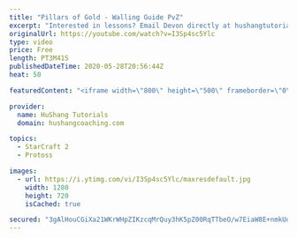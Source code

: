 ```yaml
---
title: "Pillars of Gold - Walling Guide PvZ"
excerpt: "Interested in lessons? Email Devon directly at hushangtutorials@outlook.com ------------------------------------------------------------------------------------------------------- Want to support HuShang Tutorials directly? Patreon is a website where you can contribute a monthly donation that will help"
originalUrl: https://youtube.com/watch?v=I3Sp4sc5Ylc
type: video
price: Free
length: PT3M41S
publishedDateTime: 2020-05-28T20:56:44Z
heat: 50

featuredContent: "<iframe width=\"800\" height=\"500\" frameborder=\"0\" src=\"https://www.youtube.com/embed/I3Sp4sc5Ylc\" allow=\"accelerometer; autoplay; encrypted-media; gyroscope; picture-in-picture\" allowfullscreen></iframe>"

provider:
  name: HuShang Tutorials
  domain: hushangcoaching.com

topics:
  - StarCraft 2
  - Protoss

images:
  - url: https://i.ytimg.com/vi/I3Sp4sc5Ylc/maxresdefault.jpg
    width: 1280
    height: 720
    isCached: true

secured: "3gAlHouCGiXa21WKrWHpZIKzcqMrQuy3hK5pZ00RqTTbeO/w7EiaW8E+nmkUqIswAyLUpOtS47ZscOznc+W5FMYGMNdN6LAf3jf5RVAEQbj/YMyNeFHkvQbiqjI3jvcvNyUhCQIX0ucLf9Hcl/j1p4vGwuscgczvkWn30M9gIjixZIyVrMZiUzhFDbkU8/IO5LiAISs24/AP72aJN3B6llIwDyOLLXWGgqa0jEbdXszz5xGCUk+a8KljXvF6PC3ze/cYOmTGSGSIb1zeOoiC/aTYaGTeEOnIOSYuRg8AW3qOepQ4KVZjIVQFSuv3XUzo4pYfc6xnSH5Ll3ses8C1d1J88Fs/ruW8L8Sl6gVHIF2CmZr5IFDRf2u7eb+GCmDwRKzPeteiChFrmH60fwYnptLLMIspRU26YDfwTD69qMc=;/WUCWz3da+IdpsYlXfqYYQ=="
---
```


